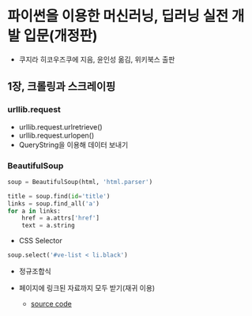 # 파이썬을 이용한 머신러닝, 딥러닝 실전 개발 입문(개정판)
* 쿠지라 히코우즈쿠에 지음, 윤인성 옮김, 위키북스 출판

## 1장, 크롤링과 스크레이핑
### urllib.request
* urllib.request.urlretrieve()
* urllib.request.urlopen()
* QueryString을 이용해 데이터 보내기

### BeautifulSoup
``` python
soup = BeautifulSoup(html, 'html.parser')

title = soup.find(id='title')
links = soup.find_all('a')
for a in links:
    href = a.attrs['href']
    text = a.string
```

* CSS Selector
``` python
soup.select('#ve-list < li.black')
```

* 정규조합식

* 페이지에 링크된 자료까지 모두 받기(재귀 이용)
    - [source code](./cr-getall.py)


